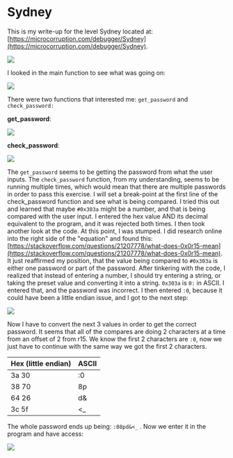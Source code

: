 # Sydney

This is my write-up for the level Sydney located at: [https://microcorruption.com/debugger/Sydney](https://microcorruption.com/debugger/Sydney).

![](<../../.gitbook/assets/image (27) (1) (2) (1).png>)

I looked in the main function to see what was going on:

![](<../../.gitbook/assets/image (12) (1) (2).png>)

There were two functions that interested me: `get_password` and `check_password:`

**get\_password**:

![](<../../.gitbook/assets/image (19) (4) (1).png>)

**check\_password**:

![](<../../.gitbook/assets/image (5) (4).png>)

The `get_password` seems to be getting the password from what the user inputs. The `check_password` function, from my understanding, seems to be running multiple times, which would mean that there are multiple passwords in order to pass this exercise. I will set a break-point at the first line of the check\_password function and see what is being compared. I tried this out and learned that maybe `#0x303a` might be a number, and that is being compared with the user input. I entered the hex value AND its decimal equivalent to the program, and it was rejected both times. I then took another look at the code. At this point, I was stumped. I did research online into the right side of the "equation" and found this: [https://stackoverflow.com/questions/21207778/what-does-0x0r15-mean](https://stackoverflow.com/questions/21207778/what-does-0x0r15-mean). It just reaffirmed my position, that the value being compared to `#0x303a` is either one password or part of the password. After tinkering with the code, I realized that instead of entering a number, I should try entering a string, or taking the preset value and converting it into a string. `0x303a` is `0:` in ASCII. I entered that, and the password was incorrect. I then entered `:0`, because it could have been a little endian issue, and I got to the next step:

![](<../../.gitbook/assets/image (7) (4).png>)

Now I have to convert the next 3 values in order to get the correct password. It seems that all of the compares are doing 2 characters at a time from an offset of 2 from r15. We know the first 2 characters are `:0`, now we just have to continue with the same way we got the first 2 characters.

| Hex (little endian) | ASCII |
| ------------------- | ----- |
| 3a 30               | :0    |
| 38 70               | 8p    |
| 64 26               | d&    |
| 3c 5f               | <\_   |

The whole password ends up being: `:08pd&<_` . Now we enter it in the program and have access:

![](<../../.gitbook/assets/image (2) (1) (1) (2) (1).png>)
